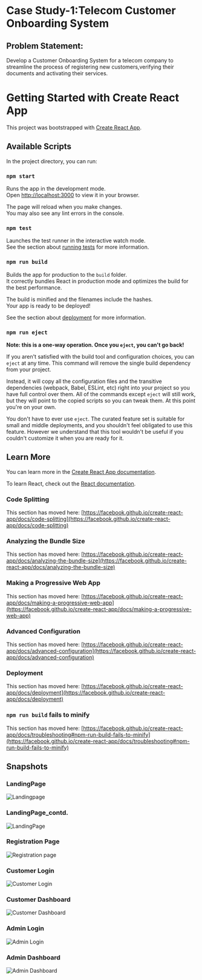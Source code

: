 # Case Study-1:Telecom Customer Onboarding System
## Problem Statement:
Develop a Customer Onboarding System for a telecom company to streamline the process of registering new customers,verifying their documents and activating their services.
# Getting Started with Create React App

This project was bootstrapped with [Create React App](https://github.com/facebook/create-react-app).

## Available Scripts

In the project directory, you can run:

### `npm start`

Runs the app in the development mode.\
Open [http://localhost:3000](http://localhost:3000) to view it in your browser.

The page will reload when you make changes.\
You may also see any lint errors in the console.

### `npm test`

Launches the test runner in the interactive watch mode.\
See the section about [running tests](https://facebook.github.io/create-react-app/docs/running-tests) for more information.

### `npm run build`

Builds the app for production to the `build` folder.\
It correctly bundles React in production mode and optimizes the build for the best performance.

The build is minified and the filenames include the hashes.\
Your app is ready to be deployed!

See the section about [deployment](https://facebook.github.io/create-react-app/docs/deployment) for more information.

### `npm run eject`

**Note: this is a one-way operation. Once you `eject`, you can't go back!**

If you aren't satisfied with the build tool and configuration choices, you can `eject` at any time. This command will remove the single build dependency from your project.

Instead, it will copy all the configuration files and the transitive dependencies (webpack, Babel, ESLint, etc) right into your project so you have full control over them. All of the commands except `eject` will still work, but they will point to the copied scripts so you can tweak them. At this point you're on your own.

You don't have to ever use `eject`. The curated feature set is suitable for small and middle deployments, and you shouldn't feel obligated to use this feature. However we understand that this tool wouldn't be useful if you couldn't customize it when you are ready for it.

## Learn More

You can learn more in the [Create React App documentation](https://facebook.github.io/create-react-app/docs/getting-started).

To learn React, check out the [React documentation](https://reactjs.org/).

### Code Splitting

This section has moved here: [https://facebook.github.io/create-react-app/docs/code-splitting](https://facebook.github.io/create-react-app/docs/code-splitting)

### Analyzing the Bundle Size

This section has moved here: [https://facebook.github.io/create-react-app/docs/analyzing-the-bundle-size](https://facebook.github.io/create-react-app/docs/analyzing-the-bundle-size)

### Making a Progressive Web App

This section has moved here: [https://facebook.github.io/create-react-app/docs/making-a-progressive-web-app](https://facebook.github.io/create-react-app/docs/making-a-progressive-web-app)

### Advanced Configuration

This section has moved here: [https://facebook.github.io/create-react-app/docs/advanced-configuration](https://facebook.github.io/create-react-app/docs/advanced-configuration)

### Deployment

This section has moved here: [https://facebook.github.io/create-react-app/docs/deployment](https://facebook.github.io/create-react-app/docs/deployment)

### `npm run build` fails to minify

This section has moved here: [https://facebook.github.io/create-react-app/docs/troubleshooting#npm-run-build-fails-to-minify](https://facebook.github.io/create-react-app/docs/troubleshooting#npm-run-build-fails-to-minify)

## Snapshots

### LandingPage
![Landingpage](https://drive.google.com/uc?export=view&id=1g7xxcNxfS6kudh8WqSI-lw727eSWp7Ef)

### LandingPage_contd.
![LandingPage](https://drive.google.com/uc?export=view&id=1WqXBEJnqwLB71v7cW1f_EZnRsT3vOPr5)

### Registration Page
![Registration page](https://drive.google.com/uc?export=view&id=1EOtExGDcBi4KxZOtRznGhW7G8Ciy1YnZ)

### Customer Login
![Customer Login](https://drive.google.com/uc?export=view&id=1Oaz1fpbmWM-8kg70N3AEM3C7ZRjymKnn)

### Customer Dashboard
![Customer Dashboard](https://drive.google.com/uc?export=view&id=1RVG_DzL2KacNoEjn2KwRg1m-Nx8HZDaG)

### Admin Login
![Admin Login](https://drive.google.com/uc?export=view&id=1oDvN0jfMv228lKcB5y_Hd9zfHG2UH5Dn)

### Admin Dashboard
![Admin Dashboard](https://drive.google.com/uc?export=view&id=1H6Zfg3SNx5dZi1yiQN7pH36ZAKjNnjKx)


